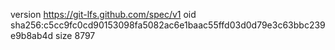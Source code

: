 version https://git-lfs.github.com/spec/v1
oid sha256:c5cc9fc0cd90153098fa5082ac6e1baac55ffd03d0d79e3c63bbc239e9b8ab4d
size 8797
